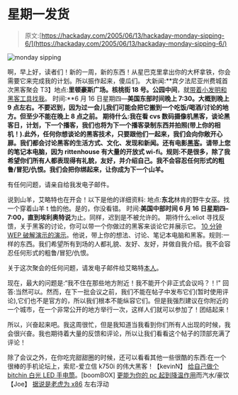 # 星期一发货

> 原文:[https://hackaday.com/2005/06/13/hackaday-monday-sipping-6/](https://hackaday.com/2005/06/13/hackaday-monday-sipping-6/)

![monday sipping](../Images/8158720d5e94734edf1cd57a6a9d2d50.png)

啊，早上好，读者们！新的一周，新的东西！从星巴克里拿出你的大杯拿铁，你会需要它来完成我的计划。所以振作起来，傻瓜们。
大新闻:**宾夕法尼亚州费城首次黑客聚会
T3】地点:**里顿豪斯广场。核桃街 18 号。公园中间**，就[带着小发明和黑客工具找我](http://junkthatrocks.com/ofme/ofme.html)。
时间:**6 月 16 日星期四—****美国东部时间晚上 7:30。大概到晚上 9 点左右**。不要迟到，因为过一会儿我们可能会把它搬到一个吃饭/喝酒/讨论的地方。但至少不能在晚上 8 点之前。
期待什么:我在看 cvs 数码摄像机黑客，谈论黑客日，计划，下一个播客，我们也将为下一个播客录制东西并拍照(带上你的相机！).此外，任何你想谈论的黑客技术，只要跟他们一起来，我们会向你敞开心扉。我们都会讨论黑客的生活方式、文化、发现和新闻。还有电影[黑客](http://www.eurosordi.it/photogallery/albums/userpics/zero%7E0.jpg)。请带上您的笔记本电脑，因为 rittenhouse 有大量的开放式 wi-fi。规则:不是很多，除了我希望你们所有人都表现得有礼貌，友好，并介绍自己。我不会容忍任何形式的粗鲁/冒犯/仇恨。我们会把你绑起来，让你成为下一个山羊。**

有任何问题，请亲自给我发电子邮件。

说到山羊，艾略特也在开会！以下是他的详细资料:
地点:**东北**林肯的野牛女巫。找一个穿着山羊 t 恤的他。是的，你没看错。
时间:**美国中部时间 6 月 16 日星期四–7:00，直到埃利奥特说**为止。同样，迟到是不被允许的。
期待什么:eliot 寻找反馈，关于黑客的讨论，你可以带一个你做过的黑客来谈论它并展示它。 [10 分钟 WEP 破解演示的演示](http://www.hackaday.com/entry/1234000630045004/)。他说，带上你的想法、讨论、笔记本电脑和黑客。规则:一样的东西。我们希望所有到场的人都礼貌、友好、友好，并做自我介绍。我不会容忍任何形式的粗鲁/冒犯/仇恨。

关于这次聚会的任何问题，请发电子邮件给艾略特[本人](mailto:%20eliot.hackadayATgmailDOTcom)。

现在，最大的问题是:“我不住在那些地方附近！我不能开个非正式会议吗？！!"
回答:当然可以。然而，在下一批会议之前，我们不能在帖子中发布它们(暂时使用评论),它们也不是官方的，所以我们根本不能纵容它们。但是我强烈建议在你附近的一个城市，在一个非常公开的地方举行一次，这样人们就可以参加了！团结起来！

所以，兴奋起来吧。我这周很忙，但是我知道当我看到你们所有人出现的时候，我会很兴奋。我也期待着大量的反馈和评论，所以让我们看看这个帖子的顶部充满了评论！

除了会议之外，在你吃完甜甜圈的时候，还可以看看其他一些很酷的东西:在一个很棒的手机论坛上，索尼-爱立信 k750i 的伟大黑客！【kevinN】
[给自己做个 bitchin 白光 LED 手电筒](http://home.wanadoo.nl/b.bilos/projects/ledflashlight/ledflashlight.htm)。[boomBOX]
[更能为你的 pc 起到降温作用](http://www.iamnotageek.com/a/5-p1.php)而汽水/豪饮【Joe】
[据说是老虎为 x86](http://engadget.com/entry/1234000690046419/) 左右浮动